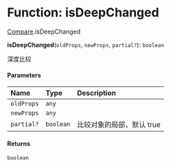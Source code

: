 # Function: isDeepChanged

[Compare](/auto-docs/editor/modules/Compare.md).isDeepChanged

**isDeepChanged**(`oldProps`, `newProps`, `partial?`): `boolean`

深度比较

#### Parameters

| Name | Type | Description |
| :------ | :------ | :------ |
| `oldProps` | `any` |  |
| `newProps` | `any` |  |
| `partial?` | `boolean` | 比较对象的局部，默认 true |

#### Returns

`boolean`
